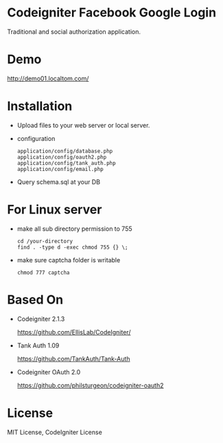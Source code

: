 # Codeigniter Facebook Google Login
Traditional and social authorization application.


Demo
====
http://demo01.localtom.com/


Installation
============
* Upload files to your web server or local server.
* configuration

  ```
  application/config/database.php
  application/config/oauth2.php
  application/config/tank_auth.php
  application/config/email.php
  ```
* Query schema.sql at your DB


For Linux server
================
* make all sub directory permission to 755 

  ```
  cd /your-directory
  find . -type d -exec chmod 755 {} \;
  ```

* make sure captcha folder is writable

  ```
  chmod 777 captcha
  ```

Based On
========
* Codeigniter 2.1.3

  https://github.com/EllisLab/CodeIgniter/

* Tank Auth 1.09

  https://github.com/TankAuth/Tank-Auth

* Codeigniter OAuth 2.0

  https://github.com/philsturgeon/codeigniter-oauth2


License
=======
MIT License, CodeIgniter License
